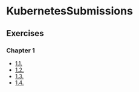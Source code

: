 # KubernetesSubmissions

## Exercises

### Chapter 1

- [1.1.](https://github.com/javiercoronarv/KubernetesSubmissions/tree/1.1/log_output)
- [1.2.](https://github.com/javiercoronarv/KubernetesSubmissions/tree/1.2/the_project)
- [1.3.](https://github.com/javiercoronarv/KubernetesSubmissions/tree/1.3/log_output)
- [1.4.](https://github.com/javiercoronarv/KubernetesSubmissions/tree/1.4/the_project)
